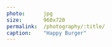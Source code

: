 ```yaml
---
photo:      jpg
size:       960x720
permalink:  /photography/:title/
caption:    "Happy Burger"
---
```

